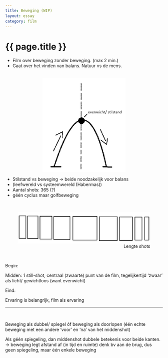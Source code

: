 ```yaml
---
title: Beweging (WIP)
layout: essay
category: film
---
```


# {{ page.title }}

- Film over beweging zonder beweging. (max 2 min.) 
- Gaat over het vinden van balans. Natuur vs de mens.

<br> 

<img src="/assets/projects/film/beweging/Beweging1.png" alt="" style="max-width: 100%; max-height: 300px; margin-left: auto; margin-right: auto; display: block;">

- Stilstand vs beweging → beide noodzakelijk voor balans
- (leefwereld vs systeemwereld (Habermas))
- Aantal shots: 365 (?) 
- géén cyclus maar golfbeweging

<br>

<figure>
    <img src="/assets/projects/film/beweging/Beweging2.png" alt="" style="max-width: 100%; margin-left: auto; margin-right: auto; display: block;">
    <figcaption style="text-align: end">Lengte shots</figcaption>
</figure>

<br> 

Begin:

Midden: 1 still-shot, centraal (zwaarte) punt van de film, tegelijkertijd ‘zwaar’ als licht/ gewichtloos (want evenwicht)

Eind:

Ervaring is belangrijk, film als ervaring 

---

<br>

Beweging als dubbel/ spiegel óf beweging als doorlopen (één echte beweging met een andere ‘voor’ en ‘na’ van het middenshot)

Als géén spiegeling, dan middenshot dubbele betekenis voor beide kanten. → beweging legt afstand af (in tijd en ruimte) denk bv aan de brug, dus geen spiegeling, maar één enkele beweging